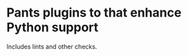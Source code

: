 Pants plugins to that enhance Python support
============================================

Includes lints and other checks.
